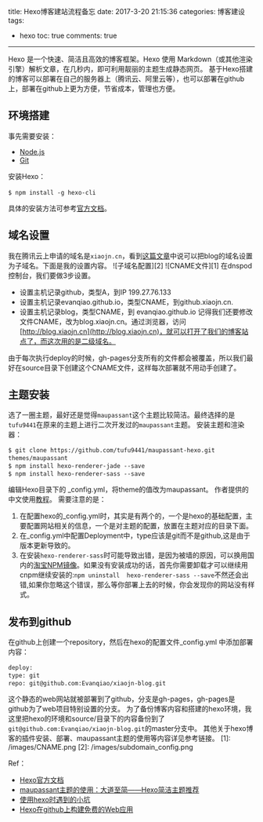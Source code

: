 ﻿title: Hexo博客建站流程备忘
date: 2017-3-20 21:15:36
categories: 博客建设
tags: 
 - hexo
toc: true
comments: true
---
Hexo 是一个快速、简洁且高效的博客框架。Hexo 使用 Markdown（或其他渲染引擎）解析文章，在几秒内，即可利用靓丽的主题生成静态网页。
基于Hexo搭建的博客可以部署在自己的服务器上（腾讯云、阿里云等），也可以部署在github上，部署在github上更为方便，节省成本，管理也方便。
## 环境搭建
事先需要安装：
 - [Node.js](http://nodejs.org/)
 - [Git](http://git-scm.com/)

安装Hexo：

`$ npm install -g hexo-cli`

具体的安装方法可参考[官方文档](https://hexo.io/zh-cn/docs/index.html)。

## 域名设置
我在腾讯云上申请的域名是`xiaojn.cn`，看到[这篇文章](http://blog.fens.me/hexo-blog-github/)中说可以把blog的域名设置为子域名。下面是我的设置内容。
![子域名配置][2]
![CNAME文件][1]
在dnspod控制台，我们要做3步设置。
- 设置主机记录github，类型A，到IP 199.27.76.133
- 设置主机记录evanqiao.github.io，类型CNAME，到github.xiaojn.cn.
- 设置主机记录blog，类型CNAME，到 evanqiao.github.io
记得我们还要修改文件CNAME，改为blog.xiaojn.cn。通过浏览器，访问[http://blog.xiaojn.cn](http://blog.xiaojn.cn)，就可以打开了我们的博客站点了，而这次用的是二级域名。

由于每次执行deploy的时候，gh-pages分支所有的文件都会被覆盖，所以我们最好在source目录下创建这个CNAME文件，这样每次部署就不用动手创建了。
## 主题安装
选了一圈主题，最好还是觉得`maupassant`这个主题比较简洁。最终选择的是`tufu9441`在原来的主题上进行二次开发过的`maupassant`主题。
安装主题和渲染器：
```
$ git clone https://github.com/tufu9441/maupassant-hexo.git themes/maupassant
$ npm install hexo-renderer-jade --save
$ npm install hexo-renderer-sass --save
```
编辑Hexo目录下的 _config.yml，将theme的值改为maupassant。
作者提供的中文使用[教程](https://www.haomwei.com/technology/maupassant-hexo.html)。
需要注意的是：

1. 在配置hexo的_config.yml时，其实是有两个的，一个是hexo的基础配置，主要配置网站相关的信息，一个是对主题的配置，放置在主题对应的目录下面。
2. 在_config.yml中配置Deployment中，type应该是git而不是github,这是由于版本更新导致的。
3. 在安装`hexo-renderer-sass`时可能导致出错，是因为被墙的原因，可以换用国内的[淘宝NPM镜像](http://npm.taobao.org/)。如果没有安装成功的话，首先你需要卸载才可以继续用cnpm继续安装的:`npm uninstall  hexo-renderer-sass --save`不然还会出错,如果你忽略这个错误，那么等你部署上去的时候，你会发现你的网站没有样式。

## 发布到github
在github上创建一个repository，然后在hexo的配置文件_config.yml
中添加部署内容：
```
deploy:
type: git
repo: git@github.com:Evanqiao/xiaojn-blog.git
```
这个静态的web网站就被部署到了github，分支是gh-pages，gh-pages是github为了web项目特别设置的分支。
为了备份博客内容和搭建的hexo环境，我这里把hexo的环境和source/目录下的内容备份到了`git@github.com:Evanqiao/xiaojn-blog.git`的master分支中。
其他关于hexo博客的插件安装、部署、maupassant主题的使用等内容详见参考链接。
  [1]: /images/CNAME.png
  [2]: /images/subdomain_config.png

Ref：
- [Hexo官方文档](https://hexo.io/zh-cn/docs/)
- [maupassant主题的使用：大道至简——Hexo简洁主题推荐](https://www.haomwei.com/technology/maupassant-hexo.html)
- [使用hexo时遇到的小坑](http://rockcoding.com/2016/03/02/hexo/)
- [Hexo在github上构建免费的Web应用](http://blog.fens.me/hexo-blog-github/)